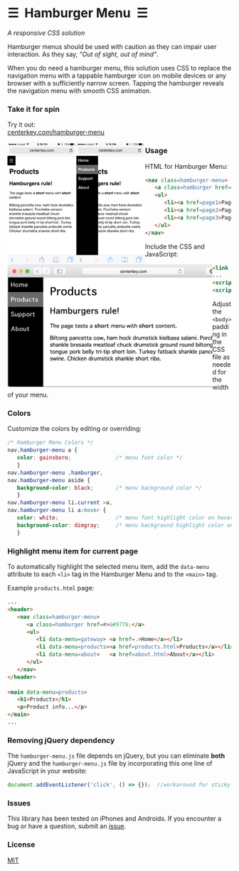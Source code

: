 # &#9776;&nbsp; Hamburger Menu &nbsp;&#9776;
*A responsive CSS solution*

Hamburger menus should be used with caution as they can impair user interaction.  As they say, *"Out of sight, out of mind"*.

When you do need a hamburger menu, this solution uses CSS to replace the navigation menu with a tappable hamburger icon on mobile devices or any browser with a sufficiently narrow screen.  Tapping the hamburger reveals the navigation menu with smooth CSS animation.

### Take it for spin

Try it out:<br>
[centerkey.com/hamburger-menu](http://centerkey.com/hamburger-menu/spec)

<kbd><img src=screenshots/mobile-hamburger.png align=left height=275 alt=screenshot></kbd>
<kbd><img src=screenshots/mobile-menu.png      align=left height=275 alt=screenshot></kbd>
<kbd><img src=screenshots/desktop-menu.png     align=left height=275 alt=screenshot></kbd>

### Usage

HTML for Hamburger Menu:

```html
<nav class=hamburger-menu>
   <a class=hamburger href=#>&#9776;</a>
   <ul>
      <li><a href=page1>Page 1</a></li>
      <li><a href=page2>Page 2</a></li>
      <li><a href=page3>Page 3</a></li>
   </ul>
</nav>
````

Include the CSS and JavaScript:

```html
<link rel=stylesheet href=hamburger-menu.css>
...
<script src=https://cdn.jsdelivr.net/npm/jquery@3.2/dist/jquery.min.js></script>
<script src=hamburger-menu.js></script>
```

Adjust the `<body>` padding in the CSS file as needed for the width of your menu.

### Colors

Customize the colors by editing or overriding:

```css
/* Hamburger Menu Colors */
nav.hamburger-menu a {
   color: gainsboro;              /* menu font color */
   }
nav.hamburger-menu .hamburger,
nav.hamburger-menu aside {
   background-color: black;       /* menu background color */
   }
nav.hamburger-menu li.current >a,
nav.hamburger-menu li a:hover {
   color: white;                  /* menu font highlight color on hover */
   background-color: dimgray;     /* menu background highlight color on hover */
   }
```

### Highlight menu item for current page

To automatically highlight the selected menu item, add the `data-menu` attribute to each `<li>` tag in the Hamburger Menu and to the `<main>` tag.

Example `products.html` page:

```html
...
<header>
   <nav class=hamburger-menu>
      <a class=hamburger href=#>&#9776;</a>
      <ul>
         <li data-menu=gateway> <a href=.>Home</a></li>
         <li data-menu=products><a href=products.html>Products</a></li>
         <li data-menu=about>   <a href=about.html>About</a></li>
      </ul>
   </nav>
</header>

<main data-menu=products>
   <h1>Products</h1>
   <p>Product info...</p>
</main>
...
```

### Removing jQuery dependency

The `hamburger-menu.js` file depends on jQuery, but you can eliminate **both** jQuery and the `hamburger-menu.js` file by incorporating this one line of JavaScript in your website:

```javascript
document.addEventListener('click', () => {});  //workaround for sticky hover on mobile
```

### Issues

This library has been tested on iPhones and Androids.  If you encounter a bug or have a question, submit an [issue](https://github.com/center-key/hamburger-menu/issues).

### License

[MIT](LICENSE.txt)

